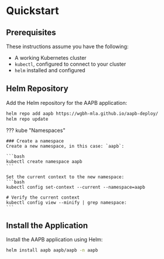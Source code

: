 # Quickstart

## Prerequisites
These instructions assume you have the following:

- A working Kubernetes cluster
- `kubectl`, configured to connect to your cluster
- `helm` installed and configured


## Helm Repository
Add the Helm repository for the AAPB application:
```bash
helm repo add aapb https://wgbh-mla.github.io/aapb-deploy/
helm repo update
```

??? kube "Namespaces"

    ### Create a namespace
    Create a new namespace, in this case: `aapb`:

    ```bash
    kubectl create namespace aapb
    ```

    Set the current context to the new namespace:
    ```bash
    kubectl config set-context --current --namespace=aapb

    # Verify the current context
    kubectl config view --minify | grep namespace:
    ```


## Install the Application
Install the AAPB application using Helm:
```bash
helm install aapb aapb/aapb -n aapb
```
